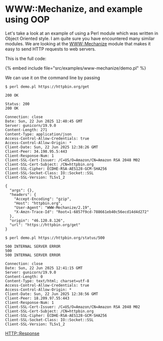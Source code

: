 # WWW::Mechanize, and example using OOP

Let's take a look at an example of using a Perl module which was written in Object Oriented style. I am quite sure you have encountered many similar modules.
We are looking at the [WWW::Mechanize](https://metacpan.org/pod/WWW::Mechanize) module that makes it easy to send HTTP requests to web servers.

This is the full code:

{% embed include file="src/examples/www-mechanize/demo.pl" %}

We can use it on the command line by passing 

```
$ perl demo.pl https://httpbin.org/get

200 OK

Status: 200
200 OK

Connection: close
Date: Sun, 22 Jun 2025 12:40:45 GMT
Server: gunicorn/19.9.0
Content-Length: 271
Content-Type: application/json
Access-Control-Allow-Credentials: true
Access-Control-Allow-Origin: *
Client-Date: Sun, 22 Jun 2025 12:38:26 GMT
Client-Peer: 34.198.95.5:443
Client-Response-Num: 1
Client-SSL-Cert-Issuer: /C=US/O=Amazon/CN=Amazon RSA 2048 M02
Client-SSL-Cert-Subject: /CN=httpbin.org
Client-SSL-Cipher: ECDHE-RSA-AES128-GCM-SHA256
Client-SSL-Socket-Class: IO::Socket::SSL
Client-SSL-Version: TLSv1_2

{
  "args": {}, 
  "headers": {
    "Accept-Encoding": "gzip", 
    "Host": "httpbin.org", 
    "User-Agent": "WWW-Mechanize/2.19", 
    "X-Amzn-Trace-Id": "Root=1-6857f9cd-788661eb40c56ecd14d4d272"
  }, 
  "origin": "46.120.8.126", 
  "url": "https://httpbin.org/get"
}
```

```
$ perl demo.pl https://httpbin.org/status/500

500 INTERNAL SERVER ERROR
500
500 INTERNAL SERVER ERROR

Connection: close
Date: Sun, 22 Jun 2025 12:41:15 GMT
Server: gunicorn/19.9.0
Content-Length: 0
Content-Type: text/html; charset=utf-8
Access-Control-Allow-Credentials: true
Access-Control-Allow-Origin: *
Client-Date: Sun, 22 Jun 2025 12:38:56 GMT
Client-Peer: 18.209.97.55:443
Client-Response-Num: 1
Client-SSL-Cert-Issuer: /C=US/O=Amazon/CN=Amazon RSA 2048 M02
Client-SSL-Cert-Subject: /CN=httpbin.org
Client-SSL-Cipher: ECDHE-RSA-AES128-GCM-SHA256
Client-SSL-Socket-Class: IO::Socket::SSL
Client-SSL-Version: TLSv1_2
```


[HTTP::Response](https://metacpan.org/pod/HTTP::Response)
